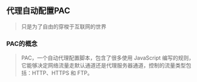 ## 代理自动配置PAC

> 只是为了自由的穿梭于互联网的世界

### PAC的概念
> PAC，一个自动代理配置脚本，包含了很多使用 JavaScript 编写的规则，它能够决定网络流量走默认通道还是代理服务器通道，控制的流量类型包括：HTTP、HTTPS 和 FTP。